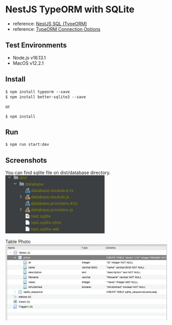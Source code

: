 # NestJS TypeORM with SQLite
- reference: [NestJS SQL (TypeORM)](https://docs.nestjs.com/recipes/sql-typeorm)
- reference: [TypeORM Connection Options](https://typeorm.io/#/connection-options)

## Test Environments
- Node.js v16.13.1
- MacOS v12.2.1

## Install
```ssh
$ npm install typeorm --save
$ npm install better-sqlite3 --save
```

or 

```ssh
$ npm install 
```

## Run
```ssh
$ npm run start:dev
```

## Screenshots
You can find sqlite file on dist/database directory.
![SQLite File](screenshots/sqlite.png)

Table Photo
![Table Photo](screenshots/table-photo.png)